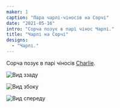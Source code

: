 ```yaml
---
maker: 1
caption: "Пара чарлі-чіносів на Сорчі"
date: "2021-05-16"
intro: "Сорча позує в парі чінос Чарлі."
title: "Чарлі на Сорчі"
designs:
  - "Чарлі."
---
```


Сорча позує в парі чіносів [Charlie](/designs/charlie/).

![Вид ззаду](https://posts.freesewing.org/uploads/charlie_on_sorcha_back_0ce0ffb9bb.jpg "Вид ззаду")

![Вид збоку](https://posts.freesewing.org/uploads/charlie_on_sorcha_side_736bec4f5a.jpg "Вид збоку")

![Вид спереду](https://posts.freesewing.org/uploads/charlie_on_sorcha_front_a415cd7031.jpg "Вид спереду")
